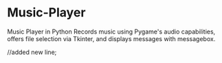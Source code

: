 # Music-Player
Music Player in Python
Records music using Pygame's audio capabilities, offers file selection via Tkinter, and displays messages with messagebox.

//added new line;